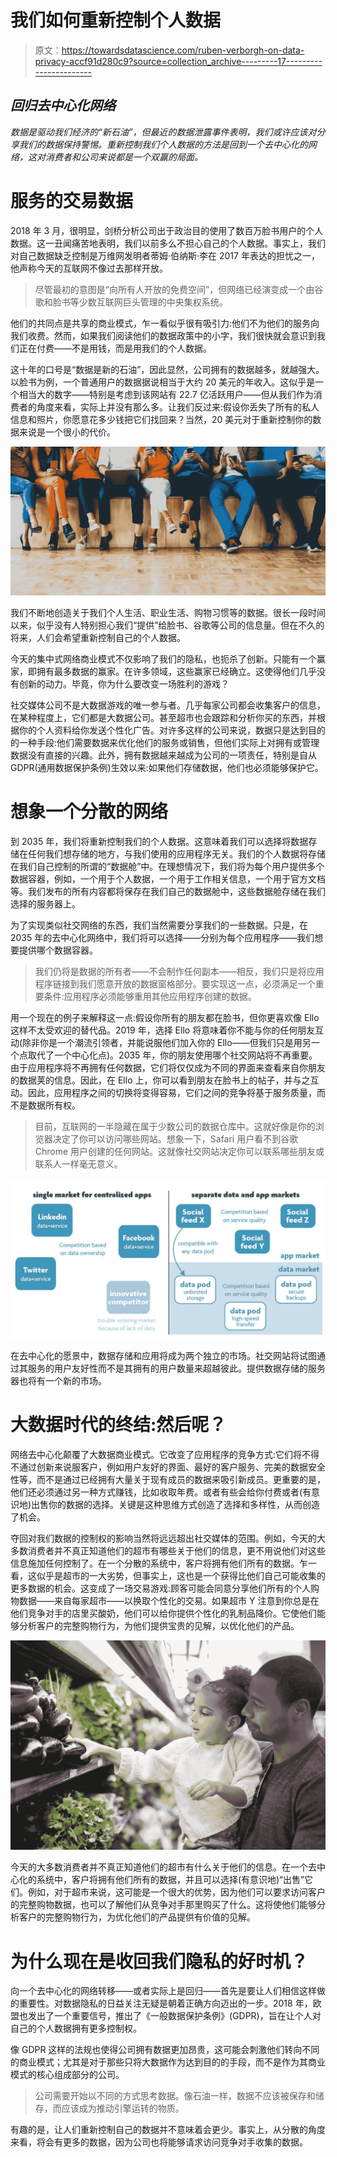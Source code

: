 # 我们如何重新控制个人数据

> 原文：<https://towardsdatascience.com/ruben-verborgh-on-data-privacy-accf91d280c9?source=collection_archive---------17----------------------->

## *回归去中心化网络*

*数据是驱动我们经济的“新石油”，但最近的数据泄露事件表明，我们或许应该对分享我们的数据保持警惕。重新控制我们个人数据的方法是回到一个去中心化的网络，这对消费者和公司来说都是一个双赢的局面。*

# 服务的交易数据

2018 年 3 月，很明显，剑桥分析公司出于政治目的使用了数百万脸书用户的个人数据。这一丑闻痛苦地表明，我们以前多么不担心自己的个人数据。事实上，我们对自己数据缺乏控制是万维网发明者蒂姆·伯纳斯·李在 2017 年表达的担忧之一，他声称今天的互联网不像过去那样开放。

> 尽管最初的意图是“向所有人开放的免费空间”，但网络已经演变成一个由谷歌和脸书等少数互联网巨头管理的中央集权系统。

他们的共同点是共享的商业模式，乍一看似乎很有吸引力:他们不为他们的服务向我们收费。然而，如果我们阅读他们的数据政策中的小字，我们很快就会意识到我们正在付费——不是用钱，而是用我们的个人数据。

这十年的口号是“数据是新的石油”，因此显然，公司拥有的数据越多，就越强大。以脸书为例，一个普通用户的数据据说相当于大约 20 美元的年收入。这似乎是一个相当大的数字——特别是考虑到该网站有 22.7 亿活跃用户——但从我们作为消费者的角度来看，实际上并没有那么多。让我们反过来:假设你丢失了所有的私人信息和照片，你愿意花多少钱把它们找回来？当然，20 美元对于重新控制你的数据来说是一个很小的代价。

![](img/be37dcc6b5226abfd440c650ee7513f6.png)

我们不断地创造关于我们个人生活、职业生活、购物习惯等的数据。很长一段时间以来，似乎没有人特别担心我们“提供”给脸书、谷歌等公司的信息量。但在不久的将来，人们会希望重新控制自己的个人数据。

今天的集中式网络商业模式不仅影响了我们的隐私，也扼杀了创新。只能有一个赢家，即拥有最多数据的赢家。在许多领域，这些赢家已经确立。这使得他们几乎没有创新的动力。毕竟，你为什么要改变一场胜利的游戏？

社交媒体公司不是大数据游戏的唯一参与者。几乎每家公司都会收集客户的信息，在某种程度上，它们都是大数据公司。甚至超市也会跟踪和分析你买的东西，并根据你的个人资料给你发送个性化广告。对许多这样的公司来说，数据只是达到目的的一种手段:他们需要数据来优化他们的服务或销售，但他们实际上对拥有或管理数据没有直接的兴趣。此外，拥有数据越来越成为公司的一项责任，特别是自从 GDPR(通用数据保护条例)生效以来:如果他们存储数据，他们也必须能够保护它。

# 想象一个分散的网络

到 2035 年，我们将重新控制我们的个人数据。这意味着我们可以选择将数据存储在任何我们想存储的地方，与我们使用的应用程序无关。我们的个人数据将存储在我们自己控制的所谓的“数据舱”中。在理想情况下，我们将为每个用户提供多个数据容器，例如，一个用于个人数据，一个用于工作相关信息，一个用于官方文档等。我们发布的所有内容都将保存在我们自己的数据舱中，这些数据舱存储在我们选择的服务器上。

为了实现类似社交网络的东西，我们当然需要分享我们的一些数据。只是，在 2035 年的去中心化网络中，我们将可以选择——分别为每个应用程序——我们想要提供哪个数据容器。

> 我们仍将是数据的所有者——不会制作任何副本——相反，我们只是将应用程序链接到我们愿意开放的数据窗格部分。要实现这一点，必须满足一个重要条件:应用程序必须能够重用其他应用程序创建的数据。

用一个现在的例子来解释这一点:假设你所有的朋友都在脸书，但你更喜欢像 Ello 这样不太受欢迎的替代品。2019 年，选择 Ello 将意味着你不能与你的任何朋友互动(除非你是一个潮流引领者，并能说服他们加入你的 Ello——但我们只是用另一个点取代了一个中心化点)。2035 年，你的朋友使用哪个社交网站将不再重要。由于应用程序将不再拥有任何数据，它们将仅仅成为不同的界面来查看来自你朋友的数据荚的信息。因此，在 Ello 上，你可以看到朋友在脸书上的帖子，并与之互动。因此，应用程序之间的切换将变得容易，它们之间的竞争将基于服务质量，而不是数据所有权。

> 目前，互联网的一半隐藏在属于少数公司的数据仓库中。这就好像是你的浏览器决定了你可以访问哪些网站。想象一下，Safari 用户看不到谷歌 Chrome 用户创建的任何网站。这就像社交网站决定你可以联系哪些朋友或联系人一样毫无意义。

![](img/5267e248968e1ea75ef823bb897b30d1.png)

在去中心化的愿景中，数据存储和应用将成为两个独立的市场。社交网站将试图通过其服务的用户友好性而不是其拥有的用户数量来超越彼此。提供数据存储的服务器也将有一个新的市场。

# 大数据时代的终结:然后呢？

网络去中心化颠覆了大数据商业模式。它改变了应用程序的竞争方式:它们将不得不通过创新来说服客户，例如用户友好的界面、最好的客户服务、完美的数据安全性等，而不是通过已经拥有大量关于现有成员的数据来吸引新成员。更重要的是，他们还必须通过另一种方式赚钱，比如收取年费。或者有些会给你付费或者(有意识地)出售你的数据的选择。关键是这种思维方式创造了选择和多样性，从而创造了机会。

夺回对我们数据的控制权的影响当然将远远超出社交媒体的范围。例如，今天的大多数消费者并不真正知道他们的超市有哪些关于他们的信息，更不用说他们对这些信息施加任何控制了。在一个分散的系统中，客户将拥有他们所有的数据。乍一看，这似乎是超市的一大劣势，但事实上，这也是一个获得比他们自己可能收集的更多数据的机会。这变成了一场交易游戏:顾客可能会同意分享他们所有的个人购物数据——来自每家超市——以换取个性化的交易。如果超市 Y 注意到你总是在他们竞争对手的店里买酸奶，他们可以给你提供个性化的乳制品降价。它使他们能够分析客户的完整购物行为，为他们提供宝贵的见解，以优化他们的产品。

![](img/f8041faf4c503242ed864180d296a918.png)

今天的大多数消费者并不真正知道他们的超市有什么关于他们的信息。在一个去中心化的系统中，客户将拥有他们所有的数据，并且可以选择(有意识地)“出售”它们。例如，对于超市来说，这可能是一个很大的优势，因为他们可以要求访问客户的完整购物数据，也可以了解他们从竞争对手那里购买了什么。这将使他们能够分析客户的完整购物行为，为优化他们的产品提供有价值的见解。

# 为什么现在是收回我们隐私的好时机？

向一个去中心化的网络转移——或者实际上是回归——首先是要让人们相信这样做的重要性。对数据隐私的日益关注无疑是朝着正确方向迈出的一步。2018 年，欧盟也发出了一个重要信号，推出了《一般数据保护条例》(GDPR)，旨在让个人对自己的个人数据拥有更多控制权。

像 GDPR 这样的法规也使得公司拥有数据更加昂贵，这可能会刺激他们转向不同的商业模式；尤其是对于那些只将大数据作为达到目的的手段，而不是作为其商业模式的核心组成部分的公司。

> 公司需要开始以不同的方式思考数据。像石油一样，数据不应该被保存和储存，而应该成为推动引擎运转的物质。

有趣的是，让人们重新控制自己的数据并不意味着会更少。事实上，从分散的角度来看，将会有更多的数据，因为公司也将能够请求访问竞争对手收集的数据。